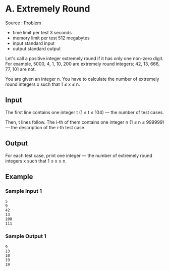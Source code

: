# A. Extremely Round

Source : [Problem](https://codeforces.com/problemset/problem/1766/A)

- time limit per test 3 seconds
- memory limit per test 512 megabytes
- input standard input
- output standard output

Let's call a positive integer extremely round if it has only one non-zero digit. For example, 5000, 4, 1, 10, 200 are extremely round integers; 42, 13, 666, 77, 101 are not.

You are given an integer n. You have to calculate the number of extremely round integers x
such that 1 ≤ x ≤ n.

## Input

The first line contains one integer t (1 ≤ t ≤ 104) — the number of test cases.

Then, t lines follow. The i-th of them contains one integer n (1 ≤ n ≤ 999999) — the description of the i-th test case.

## Output

For each test case, print one integer — the number of extremely round integers x such that 1 ≤ x ≤ n.

## Example

### Sample Input 1

    5
    9
    42
    13
    100
    111

### Sample Output 1

    9
    13
    10
    19
    19
